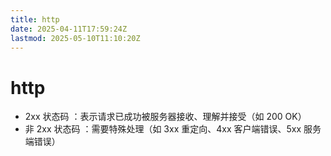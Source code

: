 ```yaml
---
title: http
date: 2025-04-11T17:59:24Z
lastmod: 2025-05-10T11:10:20Z
---
```


# http

* 2xx 状态码 ：表示请求已成功被服务器接收、理解并接受（如 200 OK）
* 非 2xx 状态码 ：需要特殊处理（如 3xx 重定向、4xx 客户端错误、5xx 服务端错误）

